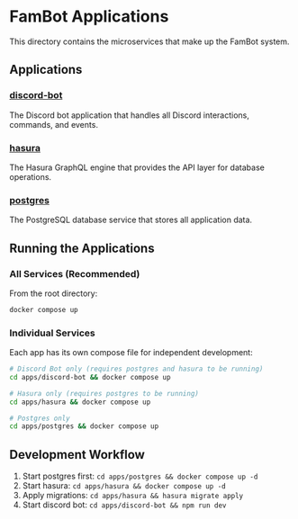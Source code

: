 # FamBot Applications

This directory contains the microservices that make up the FamBot system.

## Applications

### [discord-bot](./discord-bot/)

The Discord bot application that handles all Discord interactions, commands, and events.

### [hasura](./hasura/)

The Hasura GraphQL engine that provides the API layer for database operations.

### [postgres](./postgres/)

The PostgreSQL database service that stores all application data.

## Running the Applications

### All Services (Recommended)

From the root directory:

```bash
docker compose up
```

### Individual Services

Each app has its own compose file for independent development:

```bash
# Discord Bot only (requires postgres and hasura to be running)
cd apps/discord-bot && docker compose up

# Hasura only (requires postgres to be running)
cd apps/hasura && docker compose up

# Postgres only
cd apps/postgres && docker compose up
```

## Development Workflow

1. Start postgres first: `cd apps/postgres && docker compose up -d`
2. Start hasura: `cd apps/hasura && docker compose up -d`
3. Apply migrations: `cd apps/hasura && hasura migrate apply`
4. Start discord bot: `cd apps/discord-bot && npm run dev`
